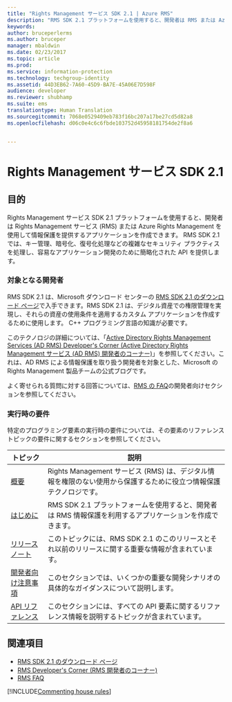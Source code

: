 ```yaml
---
title: "Rights Management サービス SDK 2.1 | Azure RMS"
description: "RMS SDK 2.1 プラットフォームを使用すると、開発者は RMS または Azure RMS を使用して情報保護を提供するアプリケーションを作成できます。"
keywords: 
author: bruceperlerms
ms.author: bruceper
manager: mbaldwin
ms.date: 02/23/2017
ms.topic: article
ms.prod: 
ms.service: information-protection
ms.technology: techgroup-identity
ms.assetid: 44D3EB62-7A60-45D9-BA7E-45A06E7D598F
audience: developer
ms.reviewer: shubhamp
ms.suite: ems
translationtype: Human Translation
ms.sourcegitcommit: 7068e0529409eb783f16bc207a17be27cd5d82a8
ms.openlocfilehash: d06c0e4c6c6fbde103752d45958181754de2f8a6


---
```


# <a name="rights-management-services-sdk-21"></a>Rights Management サービス SDK 2.1

## <a name="purpose"></a>目的

Rights Management サービス SDK 2.1 プラットフォームを使用すると、開発者は Rights Management サービス (RMS) または Azure Rights Management を使用して情報保護を提供するアプリケーションを作成できます。 RMS SDK 2.1 では、キー管理、暗号化、復号化処理などの複雑なセキュリティ プラクティスを処理し、容易なアプリケーション開発のために簡略化された API を提供します。

### <a name="developer-audience"></a>対象となる開発者

RMS SDK 2.1 は、Microsoft ダウンロード センターの [RMS SDK 2.1 のダウンロード ページ](http://www.microsoft.com/en-us/download/details.aspx?id=38397)で入手できます。RMS SDK 2.1 は、デジタル資産での権限管理を実現し、それらの資産の使用条件を適用するカスタム アプリケーションを作成するために使用します。 C++ プログラミング言語の知識が必要です。

このテクノロジの詳細については、「[Active Directory Rights Management Services (AD RMS) Developer's Corner (Active Directory Rights Management サービス (AD RMS) 開発者のコーナー)](http://blogs.msdn.com/b/rms/archive/2012/05/31/official-release-of-ad-rms-sdk-2-0-and-ad-rms-client-2-0.aspx)」を参照してください。これは、AD RMS による情報保護を取り扱う開発者を対象とした、Microsoft の Rights Management 製品チームの公式ブログです。

よく寄せられる質問に対する回答については、[RMS の FAQ](http://aka.ms/adrmsfaq )の開発者向けセクションを参照してください。

### <a name="run-time-requirements"></a>実行時の要件

特定のプログラミング要素の実行時の要件については、その要素のリファレンス トピックの要件に関するセクションを参照してください。

|トピック|説明|
|-----|--------|
|[概要](ad-rms-overview.md)|Rights Management サービス (RMS) は、デジタル情報を権限のない使用から保護するために役立つ情報保護テクノロジです。|
|[はじめに](getting-started-with-ad-rms-2-0.md)|RMS SDK 2.1 プラットフォームを使用すると、開発者は RMS 情報保護を利用するアプリケーションを作成できます。|
|[リリース ノート](release-notes-rtm.md)|このトピックには、RMS SDK 2.1 のこのリリースとそれ以前のリリースに関する重要な情報が含まれています。|
|[開発者向け注意事項](developer-notes.md)|このセクションでは、いくつかの重要な開発シナリオの具体的なガイダンスについて説明します。|
|[API リファレンス](api-reference-2-1.md)|このセクションには、すべての API 要素に関するリファレンス情報を説明するトピックが含まれています。|

 

## <a name="related-topics"></a>関連項目

* [RMS SDK 2.1 のダウンロード ページ](http://www.microsoft.com/en-us/download/details.aspx?id=38397)
* [RMS Developer's Corner (RMS 開発者のコーナー)](http://blogs.msdn.com/b/rms/archive/2012/05/31/official-release-of-ad-rms-sdk-2-0-and-ad-rms-client-2-0.aspx)
* [RMS FAQ](http://aka.ms/adrmsfaq )

[!INCLUDE[Commenting house rules](../includes/houserules.md)]


<!--HONumber=Jan17_HO1-->


